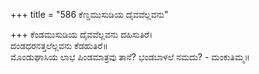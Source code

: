+++
title = "586 ಕೆಣ್ಡಮುಸುಡಿಯ ದೈವವೆಲ್ಲವನು"

+++
ಕೆಂಡಮುಸುಡಿಯ ದೈವವೆಲ್ಲವನು ದಹಿಸುತಿರೆ।  
ದಂಡಧರನತ್ತಲೆಲ್ಲವನು ಕೆಡಹುತಿರೆ॥  
ಮೊಂಡುಘಾಸಿಯ ಲಾಭ ಪಿಂಡಮಾತ್ರವು ತಾನೆ?
ಭಂಡಬಾಳಲೆ ನಮದು? - ಮಂಕುತಿಮ್ಮ॥  
